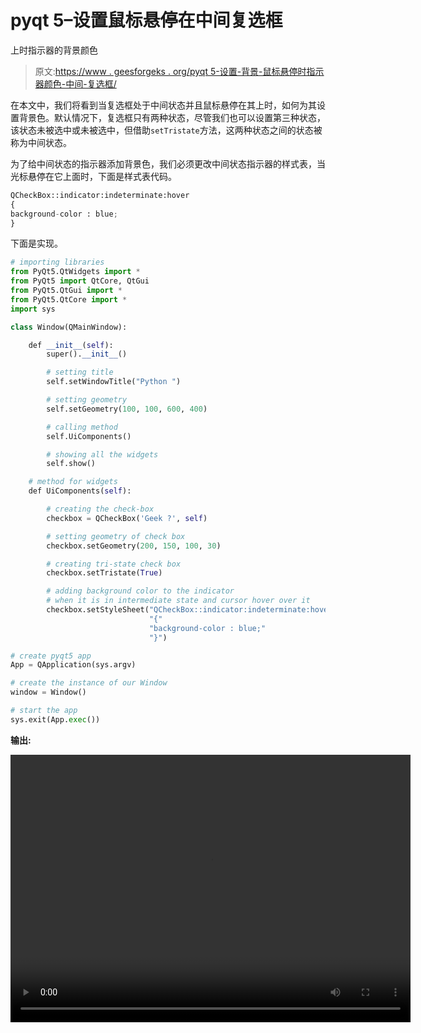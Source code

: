 # pyqt 5–设置鼠标悬停在中间复选框

上时指示器的背景颜色

> 原文:[https://www . geesforgeks . org/pyqt 5-设置-背景-鼠标悬停时指示器颜色-中间-复选框/](https://www.geeksforgeeks.org/pyqt5-setting-background-color-of-indicator-when-mouse-hover-over-intermediate-check-box/)

在本文中，我们将看到当复选框处于中间状态并且鼠标悬停在其上时，如何为其设置背景色。默认情况下，复选框只有两种状态，尽管我们也可以设置第三种状态，该状态未被选中或未被选中，但借助`setTristate`方法，这两种状态之间的状态被称为中间状态。

为了给中间状态的指示器添加背景色，我们必须更改中间状态指示器的样式表，当光标悬停在它上面时，下面是样式表代码。

```py
QCheckBox::indicator:indeterminate:hover
{
background-color : blue;
}

```

下面是实现。

```py
# importing libraries
from PyQt5.QtWidgets import * 
from PyQt5 import QtCore, QtGui
from PyQt5.QtGui import * 
from PyQt5.QtCore import * 
import sys

class Window(QMainWindow):

    def __init__(self):
        super().__init__()

        # setting title
        self.setWindowTitle("Python ")

        # setting geometry
        self.setGeometry(100, 100, 600, 400)

        # calling method
        self.UiComponents()

        # showing all the widgets
        self.show()

    # method for widgets
    def UiComponents(self):

        # creating the check-box
        checkbox = QCheckBox('Geek ?', self)

        # setting geometry of check box
        checkbox.setGeometry(200, 150, 100, 30)

        # creating tri-state check box
        checkbox.setTristate(True)

        # adding background color to the indicator
        # when it is in intermediate state and cursor hover over it
        checkbox.setStyleSheet("QCheckBox::indicator:indeterminate:hover"
                               "{"
                               "background-color : blue;"
                               "}")

# create pyqt5 app
App = QApplication(sys.argv)

# create the instance of our Window
window = Window()

# start the app
sys.exit(App.exec())
```

**输出:**

<video class="wp-video-shortcode" id="video-392065-1" width="640" height="428" preload="metadata" controls=""><source type="video/mp4" src="https://media.geeksforgeeks.org/wp-content/uploads/20200329201341/Python-29-03-2020-20_13_21.mp4?_=1">[https://media.geeksforgeeks.org/wp-content/uploads/20200329201341/Python-29-03-2020-20_13_21.mp4](https://media.geeksforgeeks.org/wp-content/uploads/20200329201341/Python-29-03-2020-20_13_21.mp4)</video>